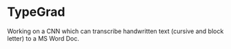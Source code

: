 # TypeGrad
Working on a CNN which can transcribe handwritten text (cursive and block letter) to a MS Word Doc.
